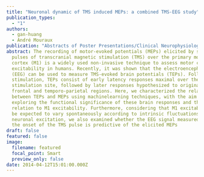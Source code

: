 ```yaml
---
title: "Neuronal dynamic of TMS induced MEPs: a combined TMS-EEG study"
publication_types:
  - "1"
authors:
  - gan-huang
  - André Mouraux
publication: "Abstracts of Poster Presentations/Clinical Neurophysiology "
abstract: The recording of motor-evoked potentials (MEPs) elicited by single
  pulses of transcranial magnetic stimulation (TMS) over the primary motor
  cortex (M1) is a widely used non-invasive technique to assess motor cortex
  excitability in humans. Recently, it was shown that the electroencephalogram
  (EEG) can be used to measure TMS-evoked brain potentials (TEPs). Following M1
  stimulation, TEPs consist of early latency responses maximal over the
  stimulation site, followed by later responses hypothesized to originate from
  frontal and temporo-parietal regions. Here, we characterized the relationship
  between TEPs and MEPs using machinelearning techniques, with the aim of
  exploring the functional significance of these brain responses and their
  relation to M1 excitability. Furthermore, considering that M1 excitability may
  be expected to vary spontaneously according to intrinsic fluctuations in
  neuronal excitation, we also examined whether the EEG signal measured before
  the onset of the TMS pulse is predictive of the elicited MEPs
draft: false
featured: false
image:
  filename: featured
  focal_point: Smart
  preview_only: false
date: 2014-04-12T15:01:00.000Z
---
```

